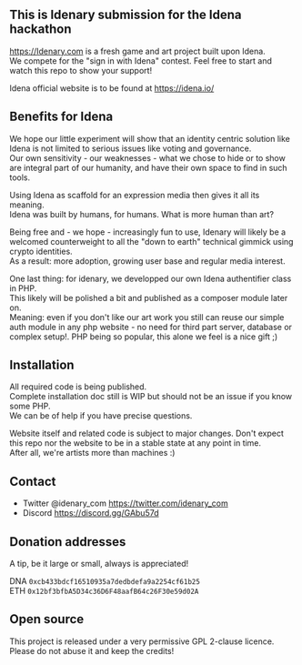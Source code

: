 
## This is Idenary submission for the Idena hackathon

https://Idenary.com is a fresh game and art project built upon Idena.  
We compete for the "sign in with Idena" contest. Feel free to start and watch this repo to show your support!

Idena official website is to be found at https://idena.io/

## Benefits for Idena

We hope our little experiment will show that an identity centric solution like Idena is not limited to serious issues like voting and governance.  
Our own sensitivity - our weaknesses - what we chose to hide or to show are integral part of our humanity, and have their own space to find in such tools.

Using Idena as scaffold for an expression media then gives it all its meaning.  
Idena was built by humans, for humans. What is more human than art?

Being free and - we hope - increasingly fun to use, Idenary will likely be a welcomed counterweight to all the "down to earth" technical gimmick using crypto identities.  
As a result: more adoption, growing user base and regular media interest.

One last thing: for idenary, we developped our own Idena authentifier class in PHP.  
This likely will be polished a bit and published as a composer module later on.  
Meaning: even if you don't like our art work you still can reuse our simple auth module in any php website - no need for third part server, database or complex setup!.
PHP being so popular, this alone we feel is a nice gift ;)


## Installation

All required code is being published.  
Complete installation doc still is WIP but should not be an issue if you know some PHP.  
We can be of help if you have precise questions.

Website itself and related code is subject to major changes. Don't expect this repo nor the website to be in a stable state at any point in time.  
After all, we're artists more than machines :)


## Contact

- Twitter @idenary_com https://twitter.com/idenary_com  
- Discord https://discord.gg/GAbu57d


## Donation addresses

A tip, be it large or small, always is appreciated!

DNA `0xcb433bdcf16510935a7dedbdefa9a2254cf61b25`  
ETH `0x12bf3bfbA5D34c36D6F48aafB64c26F30e59d02A`

## Open source

This project is released under a very permissive GPL 2-clause licence.  
Please do not abuse it and keep the credits!
